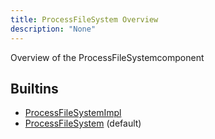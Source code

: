 ```yaml
---
title: ProcessFileSystem Overview
description: "None"
---
```

Overview of the ProcessFileSystemcomponent
## Builtins
* [ProcessFileSystemImpl](/docs/components/processfilesystem/processfilesystemimpl/)
* [ProcessFileSystem](/docs/components/processfilesystem/processfilesystem/) (default)